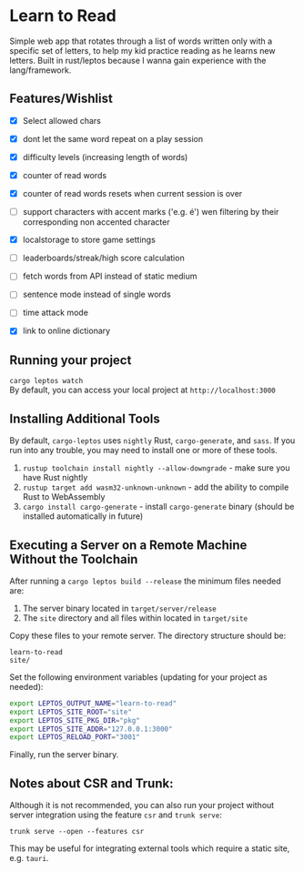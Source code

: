 
# Learn to Read

Simple web app that rotates through a list of words written only with a specific set of letters, to help my kid practice reading as he learns new letters. Built in rust/leptos because I wanna gain experience with the lang/framework.

## Features/Wishlist
- [X] Select allowed chars
- [X] dont let the same word repeat on a play session
- [X] difficulty levels (increasing length of words)
- [X] counter of read words
- [X] counter of read words resets when current session is over
- [ ] support characters with accent marks ('e.g. é') wen filtering by their corresponding non accented character
- [X] localstorage to store game settings
- [ ] leaderboards/streak/high score calculation
- [ ] fetch words from API instead of static medium
- [ ] sentence mode instead of single words
- [ ] time attack mode
- [X] link to online dictionary


## Running your project

`cargo leptos watch`  
By default, you can access your local project at `http://localhost:3000`

## Installing Additional Tools

By default, `cargo-leptos` uses `nightly` Rust, `cargo-generate`, and `sass`. If you run into any trouble, you may need to install one or more of these tools.

1. `rustup toolchain install nightly --allow-downgrade` - make sure you have Rust nightly
2. `rustup target add wasm32-unknown-unknown` - add the ability to compile Rust to WebAssembly
3. `cargo install cargo-generate` - install `cargo-generate` binary (should be installed automatically in future)

## Executing a Server on a Remote Machine Without the Toolchain
After running a `cargo leptos build --release` the minimum files needed are:

1. The server binary located in `target/server/release`
2. The `site` directory and all files within located in `target/site`

Copy these files to your remote server. The directory structure should be:
```text
learn-to-read
site/
```
Set the following environment variables (updating for your project as needed):
```sh
export LEPTOS_OUTPUT_NAME="learn-to-read"
export LEPTOS_SITE_ROOT="site"
export LEPTOS_SITE_PKG_DIR="pkg"
export LEPTOS_SITE_ADDR="127.0.0.1:3000"
export LEPTOS_RELOAD_PORT="3001"
```
Finally, run the server binary.

## Notes about CSR and Trunk:
Although it is not recommended, you can also run your project without server integration using the feature `csr` and `trunk serve`:

`trunk serve --open --features csr`

This may be useful for integrating external tools which require a static site, e.g. `tauri`.

